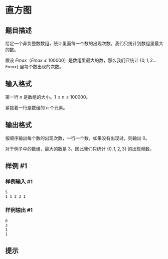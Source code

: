 # 直方图

## 题目描述

给定一个非负整数数组，统计里面每一个数的出现次数。我们只统计到数组里最大的数。

假设 $Fmax（Fmax \le 100000）$是数组里最大的数，那么我们只统计 $\{0,1,2 \ldots Fmax \}$ 里每个数出现的次数。

## 输入格式

第一行 $n$ 是数组的大小。$1 \le n \le 100000$。

紧接着一行是数组的 $n$ 个元素。

## 输出格式

按顺序输出每个数的出现次数，一行一个数。如果没有出现过，则输出 $0$。

对于例子中的数组，最大的数是 $3$，因此我们只统计 $\{0,1,2,3\}$ 的出现频数。

## 样例 #1

### 样例输入 #1
```
5
1 1 2 3 1
```

### 样例输出 #1

```
0
3
1 
1
```

## 提示


